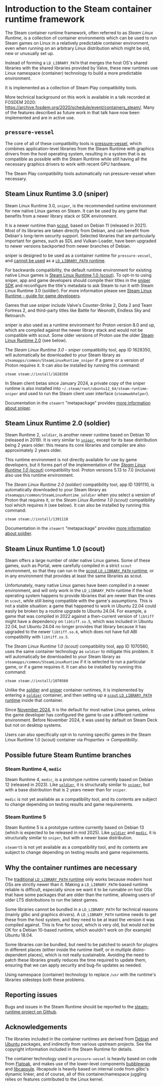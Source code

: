 # Introduction to the Steam container runtime framework

<!-- This document:
Copyright 2022 Collabora Ltd.
SPDX-License-Identifier: MIT
-->

The Steam container runtime framework, often referred to as
*Steam Linux Runtime*, is a collection of container environments
which can be used to run Steam games on Linux in a relatively predictable
container environment, even when running on an arbitrary Linux
distribution which might be old, new or unusually set up.

Instead of forming a `LD_LIBRARY_PATH` that merges the host OS's shared
libraries with the shared libraries provided by Valve, these new runtimes
use Linux namespace (container) technology to build a more predictable
environment.

It is implemented as a collection of Steam Play compatibility tools.

More technical background on this work is available in a talk recorded at
FOSDEM 2020:
<https://archive.fosdem.org/2020/schedule/event/containers_steam/>.
Many of the features described as future work in that talk have now been
implemented and are in active use.

## <a name="pressure-vessel"></a>`pressure-vessel`

The core of all of these compatibility tools is
[pressure-vessel][],
which combines application-level libraries from the Steam Runtime
with graphics drivers from the host operating system, resulting in a
system that is as compatible as possible with the Steam Runtime
while still having all the necessary graphics drivers to work with recent
GPU hardware.

The Steam Play compatibility tools automatically run pressure-vessel
when necessary.

## <a name="sniper"></a>Steam Linux Runtime 3.0 (sniper)

[sniper]: #sniper

Steam Linux Runtime 3.0, `sniper`,
is the recommended runtime environment for new native Linux games on Steam.
It can be used by any game that benefits from a newer library stack
or SDK environment.

It is a newer runtime than
[scout][ldlp], based on Debian 11 (released in 2021).
Most of its libraries are taken directly from Debian, and can benefit
from Debian's long-term security support.
Selected libraries that are particularly important for games, such as
SDL and Vulkan-Loader, have been upgraded to newer versions backported
from newer branches of Debian.

sniper is designed to be used as a container runtime for `pressure-vessel`,
and [cannot be used](#why) as a
[`LD_LIBRARY_PATH` runtime][ldlp].

For backwards compatibility,
the default runtime environment for existing native Linux games is
[Steam Linux Runtime 1.0 (scout)][scout-on-soldier].
To opt-in to using sniper,
app and game developers should compile their titles in the
[sniper SDK][]
and reconfigure the title's metadata to ask Steam to run it with
Steam Linux Runtime 3.0 (soldier).
For more information please see
[Steam Linux Runtime - guide for game developers][SLR for game developers].

Games that use sniper include Valve's
Counter-Strike 2,
Dota 2 and
Team Fortress 2,
and third-party titles like
Battle for Wesnoth,
Endless Sky and
Retroarch.

sniper is also used as a runtime environment for Proton version 8.0 and up,
which are compiled against the newer library stack and would not
be compatible with scout.
Some older versions of Proton use the older
[Steam Linux Runtime 2.0][soldier] (see below).

The *Steam Linux Runtime 3.0 - sniper* compatibility tool, app ID 1628350,
will automatically be downloaded to your Steam library as
`steamapps/common/SteamLinuxRuntime_sniper` if a game or a version of
Proton requires it.
It can also be installed by running this command:

    steam steam://install/1628350

In Steam client betas since January 2024, a private copy of the sniper
runtime is also installed into `~/.steam/root/ubuntu12_64/steam-runtime-sniper`
and used to run the Steam client user interface (`steamwebhelper`).

Documentation in the `steamrt` "metapackage" provides
[more information about sniper](https://gitlab.steamos.cloud/steamrt/steamrt/-/blob/steamrt/sniper/README.md).

## <a name="soldier"></a>Steam Linux Runtime 2.0 (soldier)

[soldier]: #soldier

Steam Runtime 2, `soldier`, is another newer runtime based on Debian 10
(released in 2019).
It is very similar to [`sniper`](#sniper), except for its base distribution
being 2 years older: this means its core libraries and compiler are also
approximately 2 years older.

This runtime environment is not directly available for use by game developers,
but it forms part of the implementation of the
[*Steam Linux Runtime 1.0 (scout)*][scout-on-soldier]
compatibility tool.
Proton versions 5.13 to 7.0 (inclusive) also use this runtime environment.

The *Steam Linux Runtime 2.0 (soldier)* compatibility tool, app ID 1391110,
is automatically downloaded to your Steam library as
`steamapps/common/SteamLinuxRuntime_soldier` when you select a version
of Proton that requires it, or the *Steam Linux Runtime 1.0 (scout)*
compatibility tool which requires it (see below).
It can also be installed by running this command:

    steam steam://install/1391110

Documentation in the `steamrt` "metapackage" provides
[more information about soldier](https://gitlab.steamos.cloud/steamrt/steamrt/-/blob/steamrt/soldier/README.md).

## <a name="scout-on-soldier"></a>Steam Linux Runtime 1.0 (scout)

[scout-on-soldier]: #scout-on-soldier

Steam offers a large number of older native Linux games.
Some of these games, such as Portal, were carefully compiled in
a strict `scout` environment, so that they can run in the
[scout `LD_LIBRARY_PATH` runtime][ldlp],
or in any environment that provides at least the same libraries as scout.

Unfortunately, many native Linux games have been compiled in a newer
environment, and will only work in the `LD_LIBRARY_PATH` runtime
if the host operating system happens to provide libraries that are newer
than the ones in `scout`, while still being compatible with the game's
assumptions.
This is not a stable situation: a game that happened to work in Ubuntu
22.04 could easily be broken by a routine upgrade to Ubuntu 24.04.
For example,
a game that was compiled in 2022 against a then-current version of `libtiff`
might have a dependency on `libtiff.so.5`,
which was included in Ubuntu 22.04,
but Ubuntu 24.04 no longer provides that library because it has upgraded
to the newer `libtiff.so.6`,
which does not have full ABI compatibility with `libtiff.so.5`.

The *Steam Linux Runtime 1.0 (scout)* compatibility tool, app ID 1070560,
uses the same container technology as `soldier` to mitigate this problem.
It will automatically be downloaded to your Steam library as
`steamapps/common/SteamLinuxRuntime` if it is selected to run a particular
game, or if a game requires it.
It can also be installed by running this command:

    steam steam://install/1070560

Unlike the [soldier](#soldier) and [sniper](#sniper) container runtimes,
it is implemented by entering a [`soldier`](#soldier) container, and then
setting up a [`scout` `LD_LIBRARY_PATH` runtime][ldlp] inside that container.

Since [November 2024][Steam client 2024-11-05],
it is the default for most native Linux games,
unless the game developer has configured the game to use a different
runtime environment.
Before November 2024,
it was used by default on Steam Deck but not on desktop systems.

Users can also specifically opt-in to running specific games in the
Steam Linux Runtime 1.0 (scout) container via *Properties* → *Compatibility*.

[Steam client 2024-11-05]: https://store.steampowered.com/news/collection/steam/?emclan=103582791457287600&emgid=4472730495692571024

## Possible future Steam Runtime branches

### <a name="medic"></a>Steam Runtime 4, `medic`

[medic]: #medic

Steam Runtime 4, `medic`, is a prototype runtime currently based on Debian 12
(released in 2023).
Like [`soldier`][soldier],
it is structurally similar to [`sniper`][sniper],
but with a base distribution that is 2 years newer than for `sniper`.

`medic` is not yet available as a compatibility tool, and its
contents are subject to change depending on testing results and game
requirements.

### <a name="steamrt5"></a>Steam Runtime 5

[steamrt5]: #steamrt5

Steam Runtime 5 is a prototype runtime currently based on Debian 13
(which is expected to be released in mid 2025).
Like [`soldier`][soldier] and [`medic`][medic],
it is structurally similar to `sniper`,
but with a newer base distribution.

`steamrt5` is not yet available as a compatibility tool, and its
contents are subject to change depending on testing results and game
requirements.

## <a name="why"></a>Why the container runtimes are necessary

[why]: #why

The [traditional `LD_LIBRARY_PATH` runtime][ldlp]
only works because modern host OSs are strictly newer than it.
Making a `LD_LIBRARY_PATH`-based runtime reliable is difficult, especially
since we want it to be runnable on host OSs that have some packages that
are older than the runtime, allowing users of older LTS distributions to
run the latest games.

Some libraries cannot be bundled in a `LD_LIBRARY_PATH` for technical
reasons (mainly glibc and graphics drivers). A `LD_LIBRARY_PATH` runtime
needs to get these from the host system, and they need to be at least the
version it was compiled against. This is fine for scout, which is very
old, but would not be OK for a Debian 10-based runtime, which wouldn't work
on (for example) Ubuntu 18.04.

Some libraries *can* be bundled, but need to be patched to search for
plugins in different places (either inside the runtime itself, or in
multiple distro-dependent places), which is not really sustainable.
Avoiding the need to patch these libraries greatly reduces the time
required to update them, ensuring that we can apply security and
bug-fix updates as needed.

Using namespace (container) technology to replace `/usr` with the
runtime's libraries sidesteps both these problems.

## Reporting issues

Bugs and issues in the Steam Runtime should be reported to the
[steam-runtime project on Github][Steam Runtime issues].

## Acknowledgements

The libraries included in the container runtimes are derived
from [Debian][] and [Ubuntu][]
packages, and indirectly from various upstream projects.
See the copyright information included in the Steam Runtime for details.

The container technology used in `pressure-vessel` is heavily based on
code from [Flatpak][], and makes use of the
lower-level components [bubblewrap][] and [libcapsule][].
libcapsule is heavily based on internal code from glibc's dynamic linker,
and of course, all of this container/namespace juggling relies on features
contributed to the Linux kernel.

<!-- References -->

[Debian]: https://www.debian.org/
[Dota 2 scout SLR]: https://store.steampowered.com/news/app/570/view/4978168332488878344
[Dota 2 sniper]: https://mastodon.social/@TTimo/110578711292322771
[Dota 2]: https://store.steampowered.com/app/570/Dota_2/
[Endless Sky]: https://endless-sky.github.io/
[Flatpak]: https://flatpak.org/
[Retroarch]: https://www.retroarch.com/
[SLR for game developers]: slr-for-game-developers.md
[Steam Runtime issues]: https://github.com/ValveSoftware/steam-runtime/issues
[Ubuntu]: https://ubuntu.com/
[bubblewrap]: https://github.com/containers/bubblewrap
[ldlp]: ld-library-path-runtime.md
[libcapsule]: https://gitlab.collabora.com/vivek/libcapsule
[pressure-vessel]: pressure-vessel.md
[sniper SDK]: https://gitlab.steamos.cloud/steamrt/sniper/sdk/-/blob/steamrt/sniper/README.md
